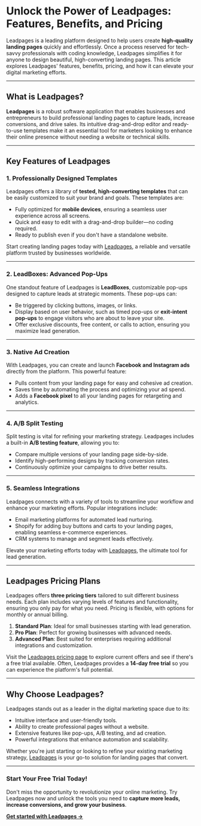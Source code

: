 # Unlock the Power of Leadpages: Features, Benefits, and Pricing

Leadpages is a leading platform designed to help users create **high-quality landing pages** quickly and effortlessly. Once a process reserved for tech-savvy professionals with coding knowledge, Leadpages simplifies it for anyone to design beautiful, high-converting landing pages. This article explores Leadpages' features, benefits, pricing, and how it can elevate your digital marketing efforts.

---

## What is Leadpages?

**Leadpages** is a robust software application that enables businesses and entrepreneurs to build professional landing pages to capture leads, increase conversions, and drive sales. Its intuitive drag-and-drop editor and ready-to-use templates make it an essential tool for marketers looking to enhance their online presence without needing a website or technical skills.

---

## Key Features of Leadpages

### 1. **Professionally Designed Templates**
Leadpages offers a library of **tested, high-converting templates** that can be easily customized to suit your brand and goals. These templates are:
- Fully optimized for **mobile devices**, ensuring a seamless user experience across all screens.
- Quick and easy to edit with a drag-and-drop builder—no coding required.
- Ready to publish even if you don't have a standalone website.

Start creating landing pages today with [Leadpages](https://bit.ly/LEadPages), a reliable and versatile platform trusted by businesses worldwide.

---

### 2. **LeadBoxes: Advanced Pop-Ups**
One standout feature of Leadpages is **LeadBoxes**, customizable pop-ups designed to capture leads at strategic moments. These pop-ups can:
- Be triggered by clicking buttons, images, or links.
- Display based on user behavior, such as timed pop-ups or **exit-intent pop-ups** to engage visitors who are about to leave your site.
- Offer exclusive discounts, free content, or calls to action, ensuring you maximize lead generation.

---

### 3. **Native Ad Creation**
With Leadpages, you can create and launch **Facebook and Instagram ads** directly from the platform. This powerful feature:
- Pulls content from your landing page for easy and cohesive ad creation.
- Saves time by automating the process and optimizing your ad spend.
- Adds a **Facebook pixel** to all your landing pages for retargeting and analytics.

---

### 4. **A/B Split Testing**
Split testing is vital for refining your marketing strategy. Leadpages includes a built-in **A/B testing feature**, allowing you to:
- Compare multiple versions of your landing page side-by-side.
- Identify high-performing designs by tracking conversion rates.
- Continuously optimize your campaigns to drive better results.

---

### 5. **Seamless Integrations**
Leadpages connects with a variety of tools to streamline your workflow and enhance your marketing efforts. Popular integrations include:
- Email marketing platforms for automated lead nurturing.
- Shopify for adding buy buttons and carts to your landing pages, enabling seamless e-commerce experiences.
- CRM systems to manage and segment leads effectively.

Elevate your marketing efforts today with [Leadpages](https://bit.ly/LEadPages), the ultimate tool for lead generation.

---

## Leadpages Pricing Plans

Leadpages offers **three pricing tiers** tailored to suit different business needs. Each plan includes varying levels of features and functionality, ensuring you only pay for what you need. Pricing is flexible, with options for monthly or annual billing.

1. **Standard Plan**: Ideal for small businesses starting with lead generation.
2. **Pro Plan**: Perfect for growing businesses with advanced needs.
3. **Advanced Plan**: Best suited for enterprises requiring additional integrations and customization.

Visit the [Leadpages pricing page](https://bit.ly/LEadPages) to explore current offers and see if there's a free trial available. Often, Leadpages provides a **14-day free trial** so you can experience the platform's full potential.

---

## Why Choose Leadpages?

Leadpages stands out as a leader in the digital marketing space due to its:
- Intuitive interface and user-friendly tools.
- Ability to create professional pages without a website.
- Extensive features like pop-ups, A/B testing, and ad creation.
- Powerful integrations that enhance automation and scalability.

Whether you're just starting or looking to refine your existing marketing strategy, [Leadpages](https://bit.ly/LEadPages) is your go-to solution for landing pages that convert.

---

### Start Your Free Trial Today!

Don't miss the opportunity to revolutionize your online marketing. Try Leadpages now and unlock the tools you need to **capture more leads, increase conversions, and grow your business**.

**[Get started with Leadpages →](https://bit.ly/LEadPages)**
